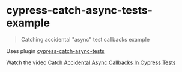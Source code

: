 # cypress-catch-async-tests-example

> Catching accidental "async" test callbacks example

Uses plugin [cypress-catch-async-tests](https://github.com/bahmutov/cypress-catch-async-tests)

Watch the video [Catch Accidental Async Callbacks In Cypress Tests](https://youtu.be/3RyqCv_TlE8)
